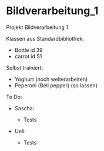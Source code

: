 # Bildverarbeitung_1
Projekt Bildverarbeitung 1

Klassen aus Standardbibliothek:
- Bottle id 39
- carrot id 51

Selbst trainiert:
- Yoghurt (noch weiterarbeiten)
- Peperoni (Bell pepper) (so lassen)

To Do:
- Sascha: 
    - Tests

- Ueli:
    - Tests
